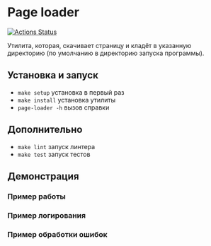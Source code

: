 # Page loader

[![Actions Status](https://github.com/bondiano/js-testing-project-lvl1/workflows/hexlet-check/badge.svg)](https://github.com/bondiano/js-testing-project-lvl1/actions)

Утилита, которая, скачивает страницу и кладёт в указанную директорию (по умолчанию в директорию запуска программы).

## Установка и запуск

* `make setup` установка в первый раз
* `make install` установка утилиты
* `page-loader -h` вызов справки

## Дополнительно

* `make lint` запуск линтера
* `make test` запуск тестов

## Демонстрация

### Пример работы

### Пример логирования

### Пример обработки ошибок
